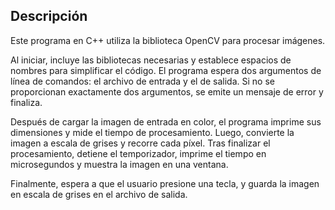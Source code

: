 ## Descripción

Este programa en C++ utiliza la biblioteca OpenCV para procesar imágenes. 

Al iniciar, incluye las bibliotecas necesarias y establece espacios de nombres para simplificar el código. 
El programa espera dos argumentos de línea de comandos: el archivo de entrada y el de salida. 
Si no se proporcionan exactamente dos argumentos, se emite un mensaje de error y finaliza.

Después de cargar la imagen de entrada en color, el programa imprime sus dimensiones y mide el tiempo de procesamiento. 
Luego, convierte la imagen a escala de grises y recorre cada píxel. Tras finalizar el procesamiento, detiene el temporizador, imprime el tiempo en microsegundos y muestra la imagen en una ventana. 

Finalmente, espera a que el usuario presione una tecla, y guarda la imagen en escala de grises en el archivo de salida.
